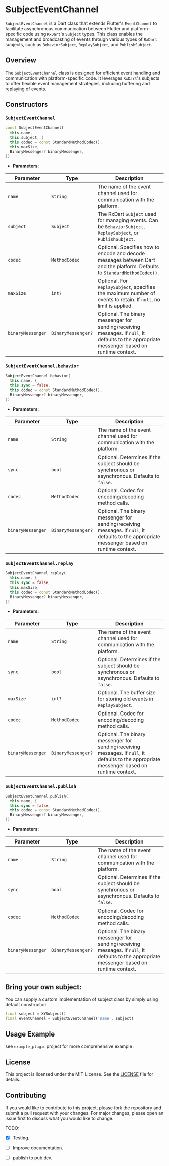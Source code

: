 


# SubjectEventChannel

`SubjectEventChannel` is a Dart class that extends Flutter's `EventChannel` to facilitate asynchronous communication between Flutter and platform-specific code using `RxDart`'s `Subject` types. This class enables the management and broadcasting of events through various types of `RxDart` subjects, such as `BehaviorSubject`, `ReplaySubject`, and `PublishSubject`.

## Overview

The `SubjectEventChannel` class is designed for efficient event handling and communication with platform-specific code. It leverages `RxDart`'s subjects to offer flexible event management strategies, including buffering and replaying of events.

## Constructors

### `SubjectEventChannel`

```dart
const SubjectEventChannel(
  this.name,
  this.subject, {
  this.codec = const StandardMethodCodec(),
  this.maxSize,
  BinaryMessenger? binaryMessenger,
})
```

- **Parameters**:

| Parameter       | Type             | Description                                                                                         |
|-----------------|------------------|-----------------------------------------------------------------------------------------------------|
| `name`          | `String`         | The name of the event channel used for communication with the platform.                            |
| `subject`       | `Subject`        | The RxDart `Subject` used for managing events. Can be `BehaviorSubject`, `ReplaySubject`, or `PublishSubject`. |
| `codec`         | `MethodCodec`    | Optional. Specifies how to encode and decode messages between Dart and the platform. Defaults to `StandardMethodCodec()`. |
| `maxSize`       | `int?`           | Optional. For `ReplaySubject`, specifies the maximum number of events to retain. If `null`, no limit is applied. |
| `binaryMessenger` | `BinaryMessenger?` | Optional. The binary messenger for sending/receiving messages. If `null`, it defaults to the appropriate messenger based on runtime context. |



### `SubjectEventChannel.behavior`

```dart
SubjectEventChannel.behavior(
  this.name, {
  this.sync = false,
  this.codec = const StandardMethodCodec(),
  BinaryMessenger? binaryMessenger,
})
```

- **Parameters**:

| Parameter       | Type             | Description                                                                                         |
|-----------------|------------------|-----------------------------------------------------------------------------------------------------|
| `name`          | `String`         | The name of the event channel used for communication with the platform.                            |
| `sync`          | `bool`           | Optional. Determines if the subject should be synchronous or asynchronous. Defaults to `false`.    |
| `codec`         | `MethodCodec`    | Optional. Codec for encoding/decoding method calls.                                                 |
| `binaryMessenger` | `BinaryMessenger?` | Optional. The binary messenger for sending/receiving messages. If `null`, it defaults to the appropriate messenger based on runtime context. |

### `SubjectEventChannel.replay`

```dart
SubjectEventChannel.replay(
  this.name, {
  this.sync = false,
  this.maxSize,
  this.codec = const StandardMethodCodec(),
  BinaryMessenger? binaryMessenger,
})
```

- **Parameters**:

| Parameter       | Type             | Description                                                                                         |
|-----------------|------------------|-----------------------------------------------------------------------------------------------------|
| `name`          | `String`         | The name of the event channel used for communication with the platform.                            |
| `sync`          | `bool`           | Optional. Determines if the subject should be synchronous or asynchronous. Defaults to `false`.    |
| `maxSize`       | `int?`           | Optional. The buffer size for storing old events in `ReplaySubject`.                               |
| `codec`         | `MethodCodec`    | Optional. Codec for encoding/decoding method calls.                                                 |
| `binaryMessenger` | `BinaryMessenger?` | Optional. The binary messenger for sending/receiving messages. If `null`, it defaults to the appropriate messenger based on runtime context. |

### `SubjectEventChannel.publish`

```dart
SubjectEventChannel.publish(
  this.name, {
  this.sync = false,
  this.codec = const StandardMethodCodec(),
  BinaryMessenger? binaryMessenger,
})
```

- **Parameters**:

| Parameter       | Type             | Description                                                                                         |
|-----------------|------------------|-----------------------------------------------------------------------------------------------------|
| `name`          | `String`         | The name of the event channel used for communication with the platform.                            |
| `sync`          | `bool`           | Optional. Determines if the subject should be synchronous or asynchronous. Defaults to `false`.    |
| `codec`         | `MethodCodec`    | Optional. Codec for encoding/decoding method calls.                                                 |
| `binaryMessenger` | `BinaryMessenger?` | Optional. The binary messenger for sending/receiving messages. If `null`, it defaults to the appropriate messenger based on runtime context. |

## Bring your own subject:

You can supply a custom implementation of subject class by simply using default constructor:

```dart
final subject = XYSubject()
final eventChannel = SubjectEventChannel('name', subject)
```


## Usage Example

see `example_plugin` project for more comprehensive example .


## License

This project is licensed under the MIT License. See the [LICENSE](LICENSE) file for details.

## Contributing

If you would like to contribute to this project, please fork the repository and submit a pull request with your changes. For major changes, please open an issue first to discuss what you would like to change.

TODO:

- [x] Testing.
- [ ] Improve documentation.
- [ ] publish to pub.dev.

